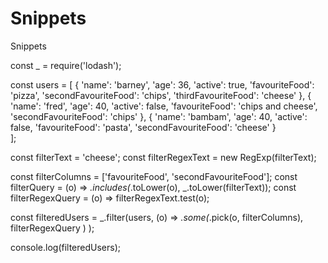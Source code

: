 # Snippets
Snippets

const _ = require('lodash');

const users = [
  { 'name': 'barney', 'age': 36, 'active': true, 'favouriteFood': 'pizza', 'secondFavouriteFood': 'chips', 'thirdFavouriteFood': 'cheese' },
  { 'name': 'fred', 'age': 40, 'active': false, 'favouriteFood': 'chips and cheese', 'secondFavouriteFood': 'chips' },
  { 'name': 'bambam', 'age': 40, 'active': false, 'favouriteFood': 'pasta', 'secondFavouriteFood': 'cheese' }  
];
 

const filterText = 'cheese';
const filterRegexText = new RegExp(filterText);

const filterColumns = ['favouriteFood', 'secondFavouriteFood'];
const filterQuery = (o) => _.includes(_.toLower(o), _.toLower(filterText));
const filterRegexQuery = (o) => filterRegexText.test(o);

const filteredUsers = _.filter(users, (o) => _.some(_.pick(o, filterColumns), filterRegexQuery ) );

console.log(filteredUsers);
